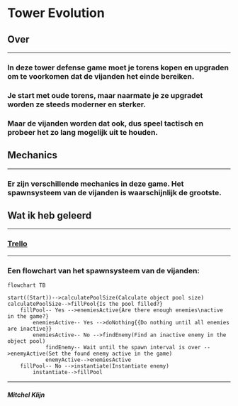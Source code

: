 # Tower Evolution

## Over
---
### In deze tower defense game moet je torens kopen en upgraden om te voorkomen dat de vijanden het einde bereiken.
### Je start met oude torens, maar naarmate je ze upgradet worden ze steeds moderner en sterker.
### Maar de vijanden worden dat ook, dus speel tactisch en probeer het zo lang mogelijk uit te houden.

## Mechanics
---
### Er zijn verschillende mechanics in deze game. Het spawnsysteem van de vijanden is waarschijnlijk de grootste. 

## Wat ik heb geleerd
---

### [Trello](https://trello.com/b/txKUaVVr/tower-defense-tower-evolution)

---

### Een flowchart van het spawnsysteem van de vijanden:
```mermaid
flowchart TB

start((Start))-->calculatePoolSize(Calculate object pool size)
calculatePoolSize-->fillPool{Is the pool filled?}
    fillPool-- Yes -->enemiesActive{Are there enough enemies\nactive in the game?}
        enemiesActive-- Yes -->doNothing{{Do nothing until all enemies are inactive}}
        enemiesActive-- No -->findEnemy(Find an inactive enemy in the object pool)
            findEnemy-- Wait until the spawn interval is over -->enemyActive(Set the found enemy active in the game)
            enemyActive-->enemiesActive
    fillPool-- No -->instantiate(Instantiate enemy)
        instantiate-->fillPool
```

---

##### Mitchel Klijn